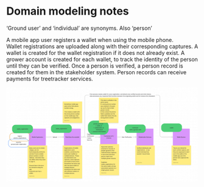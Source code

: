 # Domain modeling notes

‘Ground user’ and ‘individual’ are synonyms. Also ‘person’

A mobile app user registers a wallet when using the mobile phone.\
Wallet registrations are uploaded along with their corresponding captures. A wallet is created for the wallet registration if it does not already exist. A grower account is created for each wallet, to track the identity of the person until they can be verified. Once a person is verified, a person record is created for them in the stakeholder system. Person records can receive payments for treetracker services.



![](<../.gitbook/assets/image (11).png>)
